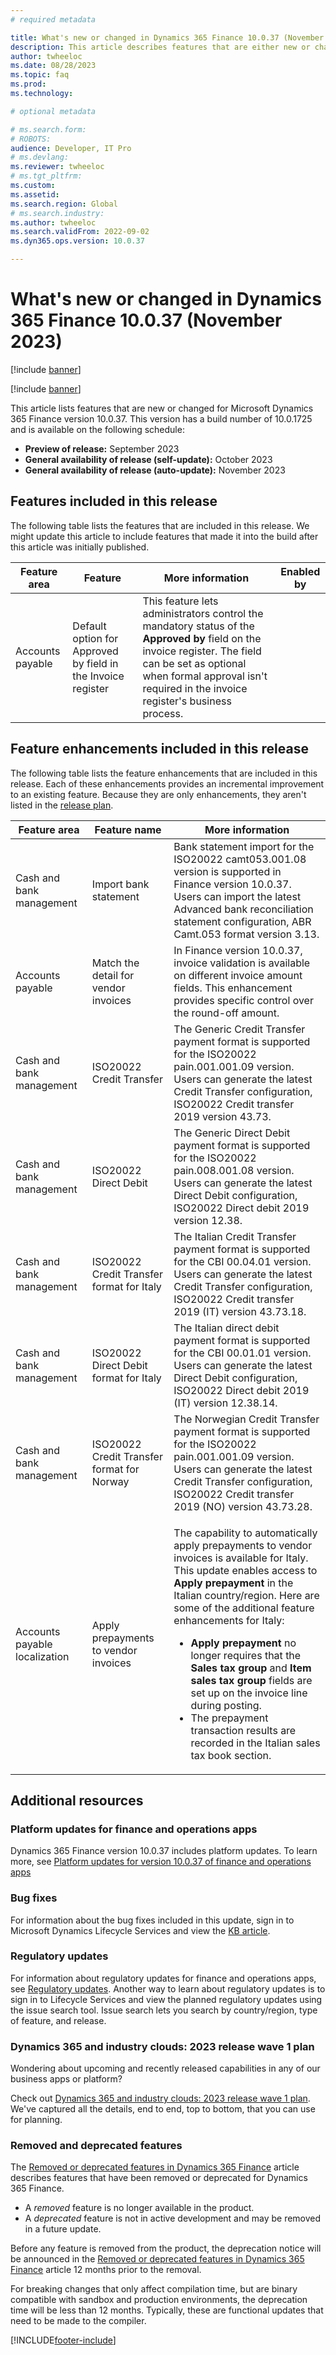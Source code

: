 ```yaml
---
# required metadata

title: What's new or changed in Dynamics 365 Finance 10.0.37 (November 2023)
description: This article describes features that are either new or changed in the Microsoft Dynamics 365 Finance version 10.0.37 preview release.
author: twheeloc
ms.date: 08/28/2023
ms.topic: faq
ms.prod: 
ms.technology: 

# optional metadata

# ms.search.form: 
# ROBOTS: 
audience: Developer, IT Pro
# ms.devlang: 
ms.reviewer: twheeloc
# ms.tgt_pltfrm: 
ms.custom: 
ms.assetid: 
ms.search.region: Global
# ms.search.industry: 
ms.author: twheeloc
ms.search.validFrom: 2022-09-02
ms.dyn365.ops.version: 10.0.37

---
```


# What's new or changed in Dynamics 365 Finance 10.0.37 (November 2023)

[!include [banner](../includes/banner.md)]

[!include [banner](../includes/preview-banner.md)]

This article lists features that are new or changed for Microsoft Dynamics 365 Finance version 10.0.37. This version has a build number of 10.0.1725 and is available on the following schedule:

- **Preview of release:** September 2023
- **General availability of release (self-update):** October 2023
- **General availability of release (auto-update):** November 2023

## Features included in this release

The following table lists the features that are included in this release. We might update this article to include features that made it into the build after this article was initially published.

| Feature area | Feature | More information | Enabled by |
|--------------|---------|------------------|------------|
| Accounts payable | Default option for Approved by field in the Invoice register | This feature lets administrators control the mandatory status of the **Approved by** field on the invoice register. The field can be set as optional when formal approval isn't required in the invoice register's business process. |

## Feature enhancements included in this release

The following table lists the feature enhancements that are included in this release. Each of these enhancements provides an incremental improvement to an existing feature. Because they are only enhancements, they aren't listed in the [release plan](/dynamics365/release-plan/2023wave1/finance-operations/dynamics365-finance).

| Feature area | Feature name | More information |
|--------------|--------------|------------------|
| Cash and bank management | Import bank statement | Bank statement import for the ISO20022 camt053.001.08 version is supported in Finance version 10.0.37. Users can import the latest Advanced bank reconciliation statement configuration, ABR Camt.053 format version 3.13. |
| Accounts payable | Match the detail for vendor invoices | In Finance version 10.0.37, invoice validation is available on different invoice amount fields. This enhancement provides specific control over the round-off amount. |
| Cash and bank management | ISO20022 Credit Transfer | The Generic Credit Transfer payment format is supported for the ISO20022 pain.001.001.09 version. Users can generate the latest Credit Transfer configuration, ISO20022 Credit transfer 2019 version 43.73. |
| Cash and bank management | ISO20022 Direct Debit | The Generic Direct Debit payment format is supported for the ISO20022 pain.008.001.08 version. Users can generate the latest Direct Debit configuration, ISO20022 Direct debit 2019 version 12.38. |
| Cash and bank management | ISO20022 Credit Transfer format for Italy | The Italian Credit Transfer payment format is supported for the CBI 00.04.01 version. Users can generate the latest Credit Transfer configuration, ISO20022 Credit transfer 2019 (IT) version 43.73.18. |
| Cash and bank management | ISO20022 Direct Debit format for Italy | The Italian direct debit payment format is supported for the CBI 00.01.01 version. Users can generate the latest Direct Debit configuration, ISO20022 Direct debit 2019 (IT) version 12.38.14. |
| Cash and bank management | ISO20022 Credit Transfer format for Norway | The Norwegian Credit Transfer payment format is supported for the ISO20022 pain.001.001.09 version. Users can generate the latest Credit Transfer configuration, ISO20022 Credit transfer 2019 (NO) version 43.73.28. |
| Accounts payable localization | Apply prepayments to vendor invoices | <p>The capability to automatically apply prepayments to vendor invoices is available for Italy. This update enables access to **Apply prepayment** in the Italian country/region. Here are some of the additional feature enhancements for Italy:</p><ul><li>**Apply prepayment** no longer requires that the **Sales tax group** and **Item sales tax group** fields are set up on the invoice line during posting.</li><li>The prepayment transaction results are recorded in the Italian sales tax book section.</li></ul> |

## Additional resources

### Platform updates for finance and operations apps

Dynamics 365 Finance version 10.0.37 includes platform updates. To learn more, see [Platform updates for version 10.0.37 of finance and operations apps](../../fin-ops-core/dev-itpro/get-started/whats-new-platform-updates-10-0-37.md)

### Bug fixes

For information about the bug fixes included in this update, sign in to Microsoft Dynamics Lifecycle Services and view the [KB article](https://fix.lcs.dynamics.com/Issue/Details?bugId=838613).

### Regulatory updates

For information about regulatory updates for finance and operations apps, see [Regulatory updates](../localizations/regulatory-updates.md). Another way to learn about regulatory updates is to sign in to Lifecycle Services and view the planned regulatory updates using the issue search tool. Issue search lets you search by country/region, type of feature, and release.

### Dynamics 365 and industry clouds: 2023 release wave 1 plan

Wondering about upcoming and recently released capabilities in any of our business apps or platform?

Check out [Dynamics 365 and industry clouds: 2023 release wave 1 plan](/dynamics365-release-plan/2022wave2/finance-operations/dynamics365-finance). We've captured all the details, end to end, top to bottom, that you can use for planning.

### Removed and deprecated features

The [Removed or deprecated features in Dynamics 365 Finance](removed-deprecated-features-finance.md) article describes features that have been removed or deprecated for Dynamics 365 Finance.

- A *removed* feature is no longer available in the product.
- A *deprecated* feature is not in active development and may be removed in a future update.

Before any feature is removed from the product, the deprecation notice will be announced in the [Removed or deprecated features in Dynamics 365 Finance](removed-deprecated-features-finance.md) article 12 months prior to the removal.

For breaking changes that only affect compilation time, but are binary compatible with sandbox and production environments, the deprecation time will be less than 12 months. Typically, these are functional updates that need to be made to the compiler.

[!INCLUDE[footer-include](../../includes/footer-banner.md)]

